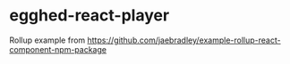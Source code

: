 # egghed-react-player

Rollup example from https://github.com/jaebradley/example-rollup-react-component-npm-package
